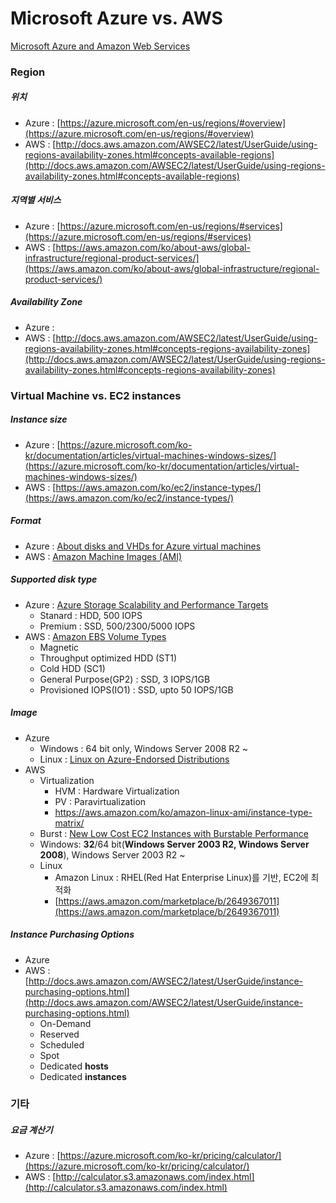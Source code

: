 # Microsoft Azure vs. AWS

[Microsoft Azure and Amazon Web Services](https://azure.microsoft.com/en-us/campaigns/azure-vs-aws/mapping/)

### Region

##### 위치
* Azure : [https://azure.microsoft.com/en-us/regions/#overview](https://azure.microsoft.com/en-us/regions/#overview)
* AWS : [http://docs.aws.amazon.com/AWSEC2/latest/UserGuide/using-regions-availability-zones.html#concepts-available-regions](http://docs.aws.amazon.com/AWSEC2/latest/UserGuide/using-regions-availability-zones.html#concepts-available-regions)

##### 지역별 서비스
* Azure : [https://azure.microsoft.com/en-us/regions/#services](https://azure.microsoft.com/en-us/regions/#services)
* AWS : [https://aws.amazon.com/ko/about-aws/global-infrastructure/regional-product-services/](https://aws.amazon.com/ko/about-aws/global-infrastructure/regional-product-services/)

##### Availability Zone 
* Azure :
* AWS : [http://docs.aws.amazon.com/AWSEC2/latest/UserGuide/using-regions-availability-zones.html#concepts-regions-availability-zones](http://docs.aws.amazon.com/AWSEC2/latest/UserGuide/using-regions-availability-zones.html#concepts-regions-availability-zones)

### Virtual Machine vs. EC2 instances

##### Instance size
* Azure : [https://azure.microsoft.com/ko-kr/documentation/articles/virtual-machines-windows-sizes/](https://azure.microsoft.com/ko-kr/documentation/articles/virtual-machines-windows-sizes/)
* AWS : [https://aws.amazon.com/ko/ec2/instance-types/](https://aws.amazon.com/ko/ec2/instance-types/)

##### Format
* Azure : [About disks and VHDs for Azure virtual machines](https://azure.microsoft.com/en-us/documentation/articles/virtual-machines-linux-about-disks-vhds/)
* AWS : [Amazon Machine Images (AMI)](http://docs.aws.amazon.com/AWSEC2/latest/UserGuide/AMIs.html)

##### Supported disk type
* Azure : [Azure Storage Scalability and Performance Targets](https://azure.microsoft.com/en-in/documentation/articles/storage-scalability-targets/#scalability-targets-for-virtual-machine-disks)
  * Stanard : HDD, 500 IOPS
  * Premium : SSD, 500/2300/5000 IOPS
* AWS : [Amazon EBS Volume Types](https://docs.aws.amazon.com/AWSEC2/latest/UserGuide/EBSVolumeTypes.html?icmpid=docs_ec2_console)
  * Magnetic
  * Throughput optimized HDD (ST1)
  * Cold HDD (SC1)
  * General Purpose(GP2) : SSD, 3 IOPS/1GB
  * Provisioned IOPS(IO1) : SSD, upto 50 IOPS/1GB
  
##### Image
* Azure
  * Windows : 64 bit only, Windows Server 2008 R2 ~
  * Linux : [Linux on Azure-Endorsed Distributions](https://azure.microsoft.com/en-us/documentation/articles/virtual-machines-linux-endorsed-distros/) 
* AWS 
  * Virtualization
    * HVM : Hardware Virtualization
    * PV : Paravirtualization
    * https://aws.amazon.com/ko/amazon-linux-ami/instance-type-matrix/
  * Burst : [New Low Cost EC2 Instances with Burstable Performance](https://aws.amazon.com/ko/blogs/aws/low-cost-burstable-ec2-instances/)
  * Windows: **32**/64 bit(**Windows Server 2003 R2, Windows Server 2008**), Windows Server 2003 R2 ~
  * Linux
    * Amazon Linux : RHEL(Red Hat Enterprise Linux)를 기반, EC2에 최적화
    * [https://aws.amazon.com/marketplace/b/2649367011](https://aws.amazon.com/marketplace/b/2649367011)

##### Instance Purchasing Options
* Azure
* AWS : [http://docs.aws.amazon.com/AWSEC2/latest/UserGuide/instance-purchasing-options.html](http://docs.aws.amazon.com/AWSEC2/latest/UserGuide/instance-purchasing-options.html)
    * On-Demand
    * Reserved
    * Scheduled
    * Spot
    * Dedicated **hosts**
    * Dedicated **instances**

### 기타

##### 요금 계산기
* Azure : [https://azure.microsoft.com/ko-kr/pricing/calculator/](https://azure.microsoft.com/ko-kr/pricing/calculator/)
* AWS : [http://calculator.s3.amazonaws.com/index.html](http://calculator.s3.amazonaws.com/index.html)

